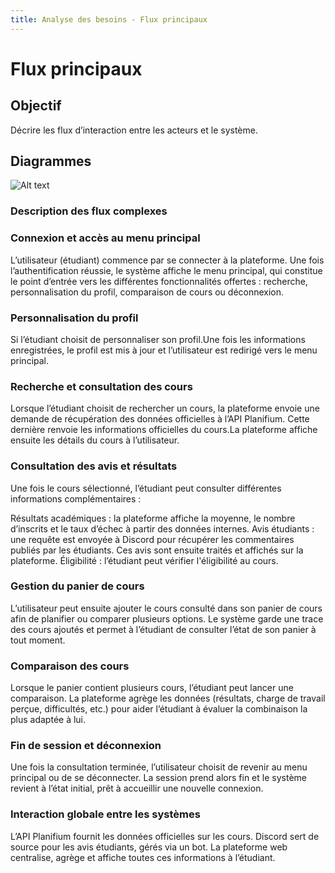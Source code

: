 ```yaml
---
title: Analyse des besoins - Flux principaux
---
```


# Flux principaux

## Objectif

Décrire les flux d’interaction entre les acteurs et le système.

## Diagrammes

![Alt text](../Diagramme_activité.png)

### Description des flux complexes

### Connexion et accès au menu principal

L’utilisateur (étudiant) commence par se connecter à la plateforme. Une fois l’authentification réussie, le système affiche le menu principal, qui constitue le point d’entrée vers les différentes fonctionnalités offertes : recherche, personnalisation du profil, comparaison de cours ou déconnexion.

### Personnalisation du profil

Si l’étudiant choisit de personnaliser son profil.Une fois les informations enregistrées, le profil est mis à jour et l’utilisateur est redirigé vers le menu principal.

### Recherche et consultation des cours

Lorsque l’étudiant choisit de rechercher un cours, la plateforme envoie une demande de récupération des données officielles à l’API Planifium.
Cette dernière renvoie les informations officielles du cours.La plateforme affiche ensuite les détails du cours à l’utilisateur.

### Consultation des avis et résultats

Une fois le cours sélectionné, l’étudiant peut consulter différentes informations complémentaires :

Résultats académiques : la plateforme affiche la moyenne, le nombre d’inscrits et le taux d’échec à partir des données internes.
Avis étudiants : une requête est envoyée à Discord pour récupérer les commentaires publiés par les étudiants. Ces avis sont ensuite traités et affichés sur la plateforme.
Éligibilité : l’étudiant peut vérifier l'éligibilité au cours.

### Gestion du panier de cours

L’utilisateur peut ensuite ajouter le cours consulté dans son panier de cours afin de planifier ou comparer plusieurs options.
Le système garde une trace des cours ajoutés et permet à l’étudiant de consulter l’état de son panier à tout moment.

### Comparaison des cours

Lorsque le panier contient plusieurs cours, l’étudiant peut lancer une comparaison.
La plateforme agrège les données (résultats, charge de travail perçue, difficultés, etc.) pour aider l’étudiant à évaluer la combinaison la plus adaptée à lui.

### Fin de session et déconnexion

Une fois la consultation terminée, l’utilisateur choisit de revenir au menu principal ou de se déconnecter.
La session prend alors fin et le système revient à l’état initial, prêt à accueillir une nouvelle connexion.

### Interaction globale entre les systèmes

L’API Planifium fournit les données officielles sur les cours.
Discord sert de source pour les avis étudiants, gérés via un bot.
La plateforme web centralise, agrège et affiche toutes ces informations à l’étudiant.

